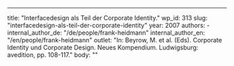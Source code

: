 ---
  title: "Interfacedesign als Teil der Corporate Identity."
  wp_id: 313
  slug: "interfacedesign-als-teil-der-corporate-identity"
  year: 2007
  authors: 
    - 
      internal_author_de: "/de/people/frank-heidmann"
      internal_author_en: "/en/people/frank-heidmann"
  outlet: "In: Beyrow, M. et al. (Eds). Corporate Identity und Corporate Design. Neues Kompendium. Ludwigsburg: avedition, pp. 108-117."
  body: ""
